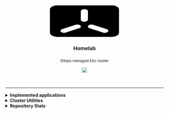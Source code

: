 <br>
<p align="center">
  <img width="220" height="100" src="./docs/assets/logos/logo.svg">
</p>


<h3 align="center">Homelab</h3>

<p align="center">
  <sub>Gitops managed k3s cluster</sub>
</p>

<p align="center">
  <img src="https://img.shields.io/github/last-commit/gruberdev/homelab?color=black&labelColor=black&label=last%20commit&logo=github&logoColor=cyan&style=flat-square">
</p>

<br>

---

<details>

<summary> <b>Implemented applications</b> </summary>
<br>

> |             **Application**            |   **Category**  |                       **Info**                      |     **Deployment Status**    | **Latest Semver**
> |:--------------------------------------:|:---------------:|:---------------------------------------------------:|:----------------------------:|:----------------------:|
> |          [Agones][agones-uri]             |            `Services`   |        <sub>[More details][homelab-agones]</sub>    |        ![][argocd-agones]    |  ![][agones-badge]   |
> |          [ArgoCD][argocd-uri]          |             `GitOps`     |      <sub>[More details][homelab-argocd]</sub>      |       ![][argocd-core]       | ![][argo-badge]        |
> |   [CertManager][service-certmanager] |               `Networking`   |  <sub>[More details][homelab-certmanager]</sub>    |  ![][argocd-certmanager] | ![][certmanager-badge]    |
> |   [Changedetection.io][change-uri]     |             `Services`   |       <sub>[More details][homelab-change]</sub>      |        ![][argocd-change]    |  ![][change-badge]   |
> | [ExternalDNS][service-externaldns] |               `Networking`   |  <sub>[More details][homelab-externaldns]</sub>    |  ![][argocd-externaldns] | ![][externaldns-badge]    |
> |     [Hashicorp's Vault][vault-uri]     |            `Security`   |       <sub>[Chart values][homelab-vault]</sub>      |       ![][argocd-vault]      |  ![][vault-badge]    |
> |      [Home Assistant][service-ha]      |            `Smart Home`   |        <sub>[More details][homelab-ha]</sub>        |        ![][argocd-ha]        |    ![][ha-badge]     |
> | [Kube-vip][kubevip-uri]            |            `Networking`  |      <sub>[More details][homelab-kubevip]</sub>      |      ![][argocd-kubevip]      | ![][kubevip-badge]    |
> |     [kube-prometheus][service-kube]    |            `Monitoring`  |  <sub>[More details][homelab-kube]</sub>            |       ![][argocd-kube]       |   ![][kube-badge]    |
> |    [Milvus][service-milvus]            |            `Databases`  |        <sub>[More details][homelab-milvus]</sub>    |        ![][argocd-milvus]   | ![][milvus-badge]    |
> |            [n8n][n8n-uri]              |            `Services`   |        <sub>[More details][homelab-n8n]</sub>       |        ![][argocd-n8n]       |  ![][n8n-badge]      |
> | [Redis Operator][redis-uri]      |            `Databases`   |       <sub>[More details][homelab-redis]</sub>      |       ![][argocd-redis]      |  ![][redis-badge]    |
> |    [Unifi Controller][unifi-uri]      |            `Networking`  |      <sub>[More details][homelab-unifi]</sub>      |      ![][argocd-unifi]      | ![][unifi-badge]    |
> |     [Unifi Poller][poller-uri]         |            `Monitoring`  |      <sub>[More details][homelab-poller]</sub>      |      ![][argocd-poller]      | ![][poller-badge]    |
> | [Uptime Kuma][kuma-uri]            |            `Monitoring`  |      <sub>[More details][homelab-kuma]</sub>          |      ![][argocd-kuma]      | ![][kuma-badge]      |
> |   [Wyze API Bridge][service-wyze]      |            `Smart Home`   |        <sub>[More details][homelab-wyze]</sub>      |        ![][argocd-wyze]      |  ![][wyze-badge]     |
> | [<sub>Zalando PostgreSQL Operator</sub>][p-uri] |   `Databases`   |      <sub>[More details][homelab-zalando]</sub>     |      ![][argocd-zalando]     | ![][zalando-badge]  |
> |     [Tailscale-operator][tail-uri]        |         `Networking`  | <sub>[More details][homelab-tailscale]</sub>         |                          |![][tailscale-badge]  |
> |   [Cloudflared <sub>(as proxies)</sub>][cf-uri]  | `Networking`  | <sub>[More details][homelab-cloudflared]</sub>      |                        |   ![][cfd-badge]     |

<!-- >
> |    [Crossplane][crossplane-uri]        |    `GitOps`     |      <sub>[More details][homelab-crossplane]</sub>  |       ![][argocd-crossplane] | ![][crossplane-badge]  |
> |           [Beets][service-beets]       |   `Media`       |  <sub>[More details][homelab-beets]</sub>           |       ![][argocd-beets]      |   ![][beets-badge]   |
> |           [Lidarr][service-lidarr]     |   `Media`       |  <sub>[More details][homelab-lidarr]</sub>          |  ![][argocd-lidarr]          |  ![][lidarr-badge]   |
> |    [Metabase][service-metabase]        |   `Analytics`   |       <sub>[More details][homelab-metabase]</sub>   |   ![][argocd-metabase]       | ![][metabase-badge] |
> |       [Matrix Synapse][matrix-uri]     |    `Services`   |        <sub>[More details][homelab-matrix]</sub>    |        ![][argocd-matrix]    |  ![][matrix-badge]   |
> |         botdarr         |                    | `Utilities` |                   |                       |
> | [Nvidia GPU Exporter][nvidia-exp-uri]  |   `Monitoring`  | <sub>[Chart values][homelab-gpu-exporter]</sub>     | ![][argocd-gpu-exporter]  | ![][gpu-exporter-badge] |
> |[<sub>Nvidia integration for k8s</sub>][nvidia-uri]|    `Driver`     |      <sub>[More details][homelab-nvidia]</sub>      |       ![][argocd-nvidia] | ![][nvidia-badge]  |
> |       [Jellyfin][service-jellyfin]     |   `Media`       |  <sub>[More details][homelab-jellyfin]</sub>        |  ![][argocd-jellyfin]        |  ![][jellyfin-badge]   |
> |           [Sonarr][service-sonarr]     |   `Media`       |  <sub>[More details][homelab-sonarr]</sub>          |  ![][argocd-sonarr]          |  ![][sonarr-badge]   |
> |       [Prowlarr][service-prowlarr]     |   `Media`       |  <sub>[More details][homelab-prowlarr]</sub>        |  ![][argocd-prowlarr]       |  ![][prowlarr-badge]   |
> |    [RSS Hub][service-rsshub]           |    `Services`   |        <sub>[More details][homelab-rsshub]</sub>    |        ![][argocd-rss-hub]   | ![][rsshub-badge]    |
> |    [Feedpushr][service-feedpushr]      |    `Services`   |        <sub>[More details][homelab-feedpushr]</sub>    |        ![][argocd-feedpushr]   | ![][feedpushr-badge]    |
> |   [Wallabag][wallabag-uri]             |   `Services`   |        <sub>[More details][homelab-wyze]</sub>      |        ![][argocd-wallabag]  |  ![][wallabag-badge] |
> |   [Wavy][wavy-uri]                     |   `Services`   |        <sub>[More details][homelab-wavy]</sub>      |        ![][argocd-wavy]       |  ![][wavy-badge] |
> |   [Grocy][grocy-uri]                   |   `Services`   |        <sub>[More details][homelab-grocy]</sub>      |        ![][argocd-grocy]  |  ![][grocy-badge] |
> | <sub>[ChatGPT Discord Bot][service-chatgpt]</sub> |  `Services`   |  <sub>[More details][homelab-chatgpt]</sub>    |  ![][argocd-chatgpt] | ![][chatgpt-badge]    |
> | <sub>[ChatGPT Retrieval Plugin][service-p-chatgpt]</sub> |  `Services`   |  <sub>[More details][homelab-p-chatgpt]</sub>    |  ![][argocd-p-chatgpt] | ![][chatgpt-p-badge]    |
> | [<sub>MongoDB Community Operator</sub>][service-mongo] | `Databases` | <sub>[More details][homelab-mongo]</sub> |       ![][argocd-mongo]     | ![][mongo-badge]     |


#### Matrix-related

> |         **Name**        | **Info**           | **Kind** | **Deployment Status**| **Latest Semver**  |
> |:-----------------------:|:------------------:|:--------:|:-----------------:|:---------------------:|
> |         Elements        |                    | `Client` |                   |                       |
> |      mautrix-slack      |                    | `Bridge` |                   |                       |
> |  matrix-discord-bridge  |                    | `Bridge` |                   |                       |
> |     mautrix-facebook    |                    | `Bridge` |                   |                       |
> |     mautrix-whatsapp    |                    | `Bridge` |                   |                       |
> |     mautrix-telegram    |                    | `Bridge` |                   |                       |
> |      mautrix-signal     |                    | `Bridge` |                   |                       |
> |    mautrix-instagram    |                    | `Bridge` |                   |                       |
> | mautrix-puppet-hangouts |                    | `Bridge` |                   |                       |
> |     mautrix-twitter     |                    | `Bridge` |                   |                       |
> |     go-skype-bridge     |                    | `Bridge` |                   |                       |
> |     mx-puppet-steam     |                    | `Bridge` |                   |                       |
> |     linkedin-bridge     |                    | `Bridge` |                   |                       |
<-->

---

</details>

<details>

<summary> <b>Cluster Utilities</b>
</summary>

<br>

> - [argocd-image-updater][argocd-updater-uri] &nbsp; <sub>Automatically update a deployment's image version tag and write it back to a Github repository. [Example.][argocd-updater-ex]</sub>
> - [Reflector][reflector-uri] &nbsp; <sub>Replicate a `Secret` or `configMap` between namespaces automatically.</sub>
> - [Descheduler][descheduler-uri] &nbsp; <sub>Monitors if workloads are evenly distributed through nodes and cleans failed pods that remained as orphans/stuck.</sub>
> - [Eraser][eraser-uri] &nbsp; <sub>A daemonset responsible for cleaning up outdated images stored in the cluster nodes.</sub>
> - [Kube-fledged][kube-fledged-uri] &nbsp; <sub>Allows for image caching on every node in the cluster, in order to speed up deployments of already existing applications.</sub>
> - [Kured][kured-uri] &nbsp; <sub>All the cluster's nodes will be properly drained before rebooting cordoned back once they're online.</sub>
> - [Reloader][reloader-uri] &nbsp; <sub>Everytime a `configMap` or a `Secret` resource is created or changed, the pods that use them will be reloaded.</sub>
> - [Trivy operator][trivy-uri] &nbsp; <sub>Generates security reports automatically in response to workload and other changes to the cluster.</sub>
> - [Botkube][botkube-uri] &nbsp; <sub>Monitors cluster events and sends a message through Discord or Slack, capable of alerting for every kind of cluster-related issue.</sub>
> - [Democratic-CSI][democratic-uri] &nbsp; <sub>[A CSI implementation][csi-uri] for multiple ZFS-based storage systems.</sub>
> - [node-problem-detector][node-problem-uri] &nbsp; <sub>Detects if a node has been affected by an issue such as faulty hardware or kernel deadlocks, preventing scheduling.</sub>
> - [node-feature-discovery][feature-discovery-uri] &nbsp; <sub>Detects hardware information, changes and other data and uses that to increase efficiency of the cluster.</sub>
> - [Chaos Mesh][chaos-mesh-uri] &nbsp; <sub>A Cloud-native, lightweight, no-dependencies required Chaos Engineering Platform for Kubernetes.</sub>

---

</details>

<details>

<summary> <b>Repository Stats</b> </summary>

<br>

![Alt](https://repobeats.axiom.co/api/embed/576d4457404c7c5ba81a07cecd2b440163eebd63.svg "Repobeats analytics image")

</details>

<!-- Misc -->
[csi-uri]: https://kubernetes-csi.github.io/docs/
<!-- Tech tools URIs -->

[drone-uri]: https://www.drone.io/
[crossplane-uri]: https://www.crossplane.io/
[nvidia-uri]: https://github.com/NVIDIA/k8s-device-plugin
[nfs-uri]: https://github.com/kubernetes-sigs/nfs-subdir-external-provisioner
[argocd-uri]: https://argoproj.github.io/cd/
[homeassistant-uri]: https://www.home-assistant.io/
[adguard-uri]: https://adguard.com/en/adguard-home/overview.html
[kuma-uri]: https://github.com/louislam/uptime-kuma
[service-rssgen]: https://github.com/damoeb/rss-proxy
[service-rsshub]: https://github.com/DIYgod/RSSHub
[service-feedpushr]: https://github.com/ncarlier/feedpushr
[service-beets]: https://github.com/beetbox/beets
[service-lidarr]: https://github.com/Lidarr/Lidarr
[service-metabase]: https://www.metabase.com/
[service-mongo]: https://github.com/mongodb/mongodb-kubernetes-operator
[service-kube]: https://github.com/prometheus-operator/kube-prometheus
[service-ha]: https://www.home-assistant.io/
[change-uri]: https://github.com/dgtlmoon/changedetection.io/
[service-adguard]: https://adguard.com/en/adguard-home/overview.html
[service-unifi]: https://github.com/jacobalberty/unifi-docker
[service-chatgpt]: https://github.com/Zero6992/chatGPT-discord-bot
[service-p-chatgpt]: https://github.com/openai/chatgpt-retrieval-plugin
[service-milvus]: https://milvus.io/
[tail-uri]: https://tailscale.com/kb/1151/what-is-tailscale/
[matrix-uri]: https://matrix.org/
[service-n8n]: https://n8n.io/
[service-certmanager]: https://github.com/cert-manager/cert-manager
[service-externaldns]: https://github.com/kubernetes-sigs/external-dns
[p-uri]: https://github.com/zalando/postgres-operator
[service-wyze]: https://github.com/mrlt8/docker-wyze-bridge
[change-uri]: https://github.com/dgtlmoon/changedetection.io
[redis-uri]: https://github.com/spotahome/redis-operator
[redis-uri]: https://github.com/spotahome/redis-operator
[democratic-csi-uri]: https://longhorn.io/
[agones-uri]: https://github.com/googleforgames/agones
[n8n-uri]: https://n8n.io/
[vault-uri]: https://github.com/hashicorp/vault
[grocy-uri]: https://github.com/grocy/grocy
[flame-uri]: https://github.com/pawelmalak/flame
[kubevip-uri]: https://github.com/kube-vip/kube-vip
[wavy-uri]: https://github.com/wavyland/wavy
[unifi-uri]: https://github.com/jacobalberty/unifi-docker
[poller-uri]: https://github.com/unpoller/unpoller
[cf-uri]: https://github.com/cloudflare/cloudflared
[service-sonarr]: https://github.com/Sonarr/Sonarr
[service-prowlarr]: https://github.com/Prowlarr/Prowlarr
[service-jellyfin]: https://github.com/jellyfin/jellyfin
[wallabag-uri]: https://github.com/wallabag/wallabag
[nvidia-exp-uri]: https://github.com/utkuozdemir/nvidia_gpu_exporter
[crossplane-uri]: https://github.com/crossplane/crossplane
[democratic-uri]: https://github.com/democratic-csi/democratic-csi

<!-- Cluster Utilities/Internal Tooling -->

[argocd-updater-ex]: https://github.com/gruberdev/homelab/commit/75c00de5eba89b9978ed241e67e638e4d838fae4
[argocd-updater-uri]: https://argocd-image-updater.readthedocs.io/en/stable/
[descheduler-uri]: https://github.com/kubernetes-sigs/descheduler
[kube-fledged-uri]: https://github.com/senthilrch/kube-fledged
[kured-uri]: https://github.com/kubereboot/charts/tree/main/charts/kured
[reflector-uri]: https://github.com/emberstack/kubernetes-reflector
[reloader-uri]: https://github.com/stakater/Reloader
[botkube-uri]: https://botkube.io/
[argocd-notifications-uri]: https://argocd-notifications.readthedocs.io/en/stable/
[node-problem-uri]: https://github.com/kubernetes/node-problem-detector
[feature-discovery-uri]: https://github.com/kubernetes-sigs/node-feature-discovery
[chaos-mesh-uri]: https://chaos-mesh.org/
[trivy-uri]: https://github.com/aquasecurity/trivy-operator
[eraser-uri]: https://github.com/azure/eraser

<!-- Project Folders -->

[homelab-argocd]: https://github.com/gruberdev/homelab/tree/main/apps/argocd
[homelab-drone]: https://github.com/gruberdev/homelab/tree/main/apps/drone
[homelab-ha]: https://github.com/gruberdev/homelab/tree/main/apps/home/ha
[homelab-wyze]: https://github.com/gruberdev/homelab/tree/main/apps/home/wyze
[homelab-nvidia]: https://github.com/gruberdev/homelab/blob/main/docs/nvidia.md
[homelab-nfs]: https://github.com/gruberdev/homelab/blob/main/apps/argocd/base/core/nfs.yaml
[homelab-kube]: https://github.com/gruberdev/homelab/blob/main/apps/argocd/base/monitoring/kube-prometheus.yaml
[homelab-kuma]: https://github.com/gruberdev/homelab/tree/main/apps/monitoring/uptime-kuma
[homelab-crossplane]: https://github.com/gruberdev/homelab/tree/main/apps/monitoring/crossplane
[homelab-adguard]: https://github.com/gruberdev/homelab/tree/main/apps/networking/adguard
[homelab-mongo]: https://github.com/gruberdev/homelab/blob/main/apps/argocd/base/apps/mongodb.yaml
[homelab-wavy]: https://github.com/gruberdev/homelab/tree/main/apps/services/wavy
[homelab-unifi-controller]: https://github.com/gruberdev/homelab/tree/main/apps/networking/unifi/controller
[homelab-zalando]: https://github.com/gruberdev/homelab/tree/main/apps/data/postgres/operator
[homelab-change]: https://github.com/gruberdev/homelab/tree/main/apps/services/changedetection
[homelab-redis]: https://github.com/gruberdev/homelab/blob/main/apps/argocd/base/core/redis.yaml
[homelab-grocy]: https://github.com/gruberdev/homelab/tree/main/apps/services/grocy
[homelab-mysql]: https://github.com/gruberdev/homelab/blob/main/docs/mysql.md
[homelab-tailscale]: https://github.com/gruberdev/homelab/tree/main/apps/networking/tailscale
[homelab-vault]: https://github.com/gruberdev/homelab/blob/main/apps/argocd/base/apps/vault.yaml
[homelab-matrix]: https://github.com/gruberdev/homelab/tree/main/apps/matrix
[homelab-n8n]: https://github.com/gruberdev/homelab/tree/main/apps/services/n8n
[homelab-flame]: https://github.com/gruberdev/homelab/tree/main/apps/monitoring/flame
[homelab-poller]: https://github.com/gruberdev/homelab/tree/main/apps/networking/unifi/poller
[homelab-cloudflared]: https://github.com/gruberdev/homelab/tree/main/apps/networking/cloudflared
[homelab-kubevip]: https://github.com/gruberdev/homelab/tree/main/apps/networking/kube-vip
[homelab-rssgen]: https://github.com/gruberdev/homelab/tree/main/apps/services/rss/gen
[homelab-chatgpt]: https://github.com/gruberdev/homelab/tree/main/apps/services/chatgpt/discord-bot
[homelab-p-chatgpt]: https://github.com/gruberdev/homelab/tree/main/apps/services/chatgpt/memory-plugin
[homelab-milvus]: https://github.com/gruberdev/homelab/blob/main/apps/argocd/base/apps/milvus.yaml
[homelab-sonarr]: https://github.com/gruberdev/homelab/tree/main/apps/services/media/sonarr
[homelab-prowlarr]: https://github.com/gruberdev/homelab/tree/main/apps/services/media/prowlarr
[homelab-rsshub]: https://github.com/gruberdev/homelab/tree/main/apps/services/rss/hub
[homelab-feedpushr]: https://github.com/gruberdev/homelab/tree/main/apps/services/rss/feedpushr
[homelab-beets]: https://github.com/gruberdev/homelab/tree/main/apps/services/media/beets
[homelab-lidarr]: https://github.com/gruberdev/homelab/tree/main/apps/services/media/lidarr
[homelab-metabase]: https://github.com/gruberdev/homelab/tree/main/apps/data/metabase
[homelab-certmanager]: https://github.com/gruberdev/homelab/blob/main/apps/argocd/base/core/external-dns.yaml
[homelab-externaldns]: https://github.com/gruberdev/homelab/blob/main/apps/argocd/base/core/external-dns.yaml
[homelab-jellyfin]: https://github.com/gruberdev/homelab/tree/main/apps/services/media/jellyfin
[homelab-agones]: https://github.com/gruberdev/homelab/tree/main/apps/services/agones
[homelab-gpu-exporter]: https://github.com/gruberdev/homelab/blob/main/apps/argocd/base/monitoring/nvidia.yaml
[homelab-unifi]: https://github.com/gruberdev/homelab/tree/main/apps/networking/unifi/controller

<!-- ArgoCD Status Badges -->

[argocd-kube]: https://argo.gruber.dev.br/api/badge?name=kube-prometheus
[argocd-nvidia]: https://argo.gruber.dev.br/api/badge?name=nvidia
[argocd-nfs]: https://argo.gruber.dev.br/api/badge?name=nfs-provisioner
[argocd-crossplane]: https://argo.gruber.dev.br/api/badge?name=crossplane
[argocd-ha]: https://argo.gruber.dev.br/api/badge?name=homeassistant
[argocd-democratic-csi]: https://argo.gruber.dev.br/api/badge?name=longhorn
[argocd-kuma]: https://argo.gruber.dev.br/api/badge?name=uptime-kuma
[argocd-grocy]: https://argo.gruber.dev.br/api/badge?name=grocy
[argocd-adguard]:https://argo.gruber.dev.br/api/badge?name=adguard
[argocd-unifi-controller]: https://argo.gruber.dev.br/api/badge?name=unifi-controller
[argocd-core]: https://argo.gruber.dev.br/api/badge?name=argocd
[argocd-n8n]: https://argo.gruber.dev.br/api/badge?name=n8n
[argocd-vault]: https://argo.gruber.dev.br/api/badge?name=vault
[argocd-ha]: https://argo.gruber.dev.br/api/badge?name=homeassistant
[argocd-wyze]: https://argo.gruber.dev.br/api/badge?name=wyze-bridge
[argocd-redis]: https://argo.gruber.dev.br/api/badge?name=redis
[argocd-zalando]: https://argo.gruber.dev.br/api/badge?name=postgres
[argocd-matrix]: https://argo.gruber.dev.br/api/badge?name=synapse
[argocd-mysql]: https://argo.gruber.dev.br/api/badge?name=mysql-operator
[argocd-changedetection]: https://argo.gruber.dev.br/api/badge?name=changedetection
[argocd-tailscale]: https://argo.gruber.dev.br/api/badge?name=tailscale
[argocd-chatgpt]: https://argo.gruber.dev.br/api/badge?name=discord-bot-gpt
[argocd-p-chatgpt]: https://argo.gruber.dev.br/api/badge?name=memory-plugin-gpt
[argocd-milvus]: https://argo.gruber.dev.br/api/badge?name=milvus
[argocd-mongo]: https://argo.gruber.dev.br/api/badge?name=mongodb-operator
[argocd-wavy]: https://argo.gruber.dev.br/api/badge?name=wavy
[argocd-poller]: https://argo.gruber.dev.br/api/badge?name=unifi-poller
[argocd-rss-gen]: https://argo.gruber.dev.br/api/badge?name=rss-gen
[argocd-rss-hub]: https://argo.gruber.dev.br/api/badge?name=rss-hub
[argocd-feedpushr]: https://argo.gruber.dev.br/api/badge?name=feedpushr
[argocd-change]: https://argo.gruber.dev.br/api/badge?name=changedetection
[argocd-beets]: https://argo.gruber.dev.br/api/badge?name=beets
[argocd-lidarr]: https://argo.gruber.dev.br/api/badge?name=lidarr
[argocd-metabase]: https://argo.gruber.dev.br/api/badge?name=metabase
[argocd-kubevip]: https://argo.gruber.dev.br/api/badge?name=kube-vip
[argocd-prowlarr]: https://argo.gruber.dev.br/api/badge?name=prowlarr
[argocd-sonarr]: https://argo.gruber.dev.br/api/badge?name=sonarr
[argocd-jellyfin]: https://argo.gruber.dev.br/api/badge?name=jellyfin
[argocd-wallabag]: https://argo.gruber.dev.br/api/badge?name=wallabag
[argocd-crossplane]: https://argo.gruber.dev.br/api/badge?name=crossplane
[argocd-tailscale]: https://argo.gruber.dev.br/api/badge?name=tailscale-operator
[argocd-agones]: https://argo.gruber.dev.br/api/badge?name=agones
[argocd-gpu-exporter]: https://argo.gruber.dev.br/api/badge?name=nvidia-exporter
[argocd-externaldns]: https://argo.gruber.dev.br/api/badge?name=external-dns
[argocd-certmanager]: https://argo.gruber.dev.br/api/badge?name=certmanager
[argocd-unifi]: https://argo.gruber.dev.br/api/badge?name=unifi-controller

<!-- Badge Images -->

[argo-badge]: https://img.shields.io/github/v/release/argoproj/argo-cd?label=Github&logo=github&style=flat-square
[kubevip-badge]: https://img.shields.io/github/v/release/kube-vip/kube-vip?label=Github&logo=github&style=flat-square
[kube-badge]: https://img.shields.io/github/v/release/prometheus-operator/kube-prometheus?label=Github&logo=github&style=flat-square
[democratic-csi-badge]: https://img.shields.io/github/v/tag/longhorn/longhorn?label=Github&logo=github&style=flat-square
[zalando-badge]: https://img.shields.io/github/v/tag/zalando/postgres-operator?label=Github&logo=github&style=flat-square
[redis-badge]: https://img.shields.io/github/v/tag/spotahome/redis-operator?label=Github&logo=github&style=flat-square
[tailscale-badge]: https://img.shields.io/github/v/release/tailscale/tailscale?label=Github&logo=github&style=flat-square
[nvidia-badge]: https://img.shields.io/github/v/release/NVIDIA/k8s-device-plugin?label=Github&logo=github&style=flat-square
[unifi-badge]: https://img.shields.io/github/v/release/jacobalberty/unifi-docker?label=Github&logo=github&style=flat-square
[adguard-badge]: https://img.shields.io/docker/v/adguard/adguardhome?label=Docker&color=blue&logo=docker&sort=semver&style=flat-square
[ha-badge]: https://img.shields.io/github/v/release/home-assistant/core?label=Github&logo=github&style=flat-square
[wyze-badge]: https://img.shields.io/github/v/release/mrlt8/docker-wyze-bridge?label=Github&logo=github&style=flat-square
[change-badge]: https://img.shields.io/github/v/release/dgtlmoon/changedetection.io?label=Github&logo=github&style=flat-square
[grocy-badge]: https://img.shields.io/github/v/release/grocy/grocy?label=Github&logo=github&style=flat-square
[n8n-badge]: https://img.shields.io/docker/v/n8nio/n8n?label=Docker&color=blue&logo=docker&sort=semver&style=flat-square
[vault-badge]: https://img.shields.io/github/v/release/hashicorp/vault?label=Github&logo=github&style=flat-square
[flame-badge]: https://img.shields.io/github/v/release/pawelmalak/flame?label=Github&logo=github&sort=semver&style=flat-square
[poller-badge]: https://img.shields.io/github/v/release/unpoller/unpoller?label=Github&logo=github&sort=semver&style=flat-square
[cfd-badge]: https://img.shields.io/docker/v/erisamoe/cloudflared?label=Docker&color=blue&logo=docker&sort=semver&style=flat-square
[rssgen-badge]: https://img.shields.io/github/v/tag/damoeb/rss-proxy?label=Github&logo=github&style=flat-square
[nfs-badge]: https://img.shields.io/github/v/tag/kubernetes-sigs/nfs-subdir-external-provisioner?label=Github&logo=github&style=flat-square
[matrix-badge]: https://img.shields.io/github/v/release/matrix-org/synapse?label=Github&logo=github&style=flat-square
[crossplane-badge]: https://img.shields.io/github/v/release/crossplane/crossplane?label=Github&logo=github&style=flat-square
[prowlarr-badge]: https://img.shields.io/github/v/release/Prowlarr/Prowlarr?label=Github&logo=github&style=flat-square
[sonarr-badge]: https://img.shields.io/github/v/release/linuxserver/docker-sonarr?label=Github&logo=github&style=flat-square
[beets-badge]: https://img.shields.io/github/v/tag/beetbox/beets?label=Github&logo=github&style=flat-square
[lidarr-badge]: https://img.shields.io/github/v/release/lidarr/lidarr?label=Github&color=blue&logo=github&sort=semver&style=flat-square
[crossplane-badge]: https://img.shields.io/github/v/release/crossplane/crossplane?label=Github&color=blue&logo=github&sort=semver&style=flat-square
[metabase-badge]: https://img.shields.io/docker/v/metabase/metabase?label=Docker&color=blue&logo=docker&sort=semver&style=flat-square
[wallabag-badge]: https://img.shields.io/docker/v/wallabag/wallabag?label=Docker&color=blue&logo=docker&sort=semver&style=flat-square
[rsshub-badge]: https://img.shields.io/static/v1?label=No&message=version%20provided&color=gray&labelColor=gray&style=flat-square
[feedpushr-badge]: https://img.shields.io/github/v/release/ncarlier/feedpushr?label=Github&color=blue&logo=github&sort=semver&style=flat-square
[jellyfin-badge]: https://img.shields.io/github/v/release/jellyfin/jellyfin?label=Github&logo=github&style=flat-square
[agones-badge]: https://img.shields.io/github/v/release/googleforgames/agones?label=Github&color=blue&logo=github&sort=semver&style=flat-square
[gpu-exporter-badge]: https://img.shields.io/github/v/release/utkuozdemir/nvidia_gpu_exporter?label=Github&logo=github&style=flat-square
[kuma-badge]: https://img.shields.io/github/v/release/louislam/uptime-kuma?label=Github&logo=github&style=flat-square
[chatgpt-badge]: https://img.shields.io/github/v/tag/Zero6992/chatGPT-discord-bot?label=Github&logo=github&style=flat-square
[chatgpt-p-badge]: https://img.shields.io/docker/v/grubertech/chatgpt-plugin?label=Docker&color=blue&logo=docker&sort=semver&style=flat-square
[milvus-badge]: https://img.shields.io/docker/v/milvusdb/milvus?label=Docker&color=blue&logo=docker&sort=semver&style=flat-square
[wavy-badge]: https://img.shields.io/static/v1?label=No&message=version%20provided&color=gray&labelColor=gray&style=flat-square
[mongo-badge]: https://img.shields.io/github/v/tag/mongodb/mongodb-kubernetes-operator?label=Github&logo=github&style=flat-square
[certmanager-badge]: https://img.shields.io/github/v/release/cert-manager/cert-manager?label=Github&logo=github&style=flat-square
[externaldns-badge]: https://img.shields.io/github/v/release/kubernetes-sigs/external-dns?label=Github&logo=github&style=flat-square
